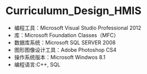 # Curriculumn_Design_HMIS

+ 编程工具：Microsoft Visual Studio Professional 2012
+ 库：Microsoft Foundation Classes（MFC）
+ 数据库系统：Microsoft SQL SERVER 2008
+ 图形图像设计工具：Adobe Photoshop CS4
+ 操作系统版本：Microsoft Windwos 8.1
+ 编程语言:C++, SQL
